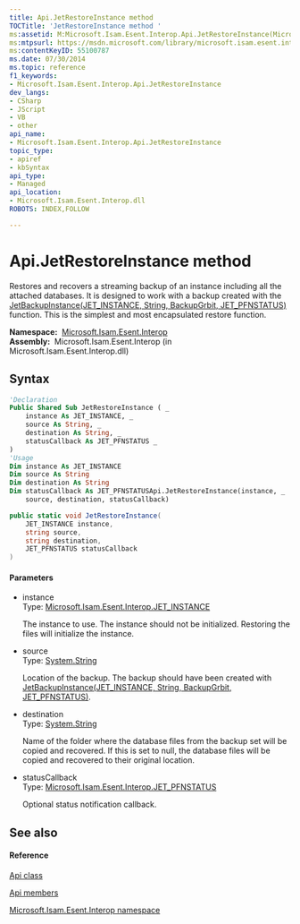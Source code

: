 ```yaml
---
title: Api.JetRestoreInstance method 
TOCTitle: 'JetRestoreInstance method '
ms:assetid: M:Microsoft.Isam.Esent.Interop.Api.JetRestoreInstance(Microsoft.Isam.Esent.Interop.JET_INSTANCE,System.String,System.String,Microsoft.Isam.Esent.Interop.JET_PFNSTATUS)
ms:mtpsurl: https://msdn.microsoft.com/library/microsoft.isam.esent.interop.api.jetrestoreinstance(v=EXCHG.10)
ms:contentKeyID: 55100787
ms.date: 07/30/2014
ms.topic: reference
f1_keywords:
- Microsoft.Isam.Esent.Interop.Api.JetRestoreInstance
dev_langs:
- CSharp
- JScript
- VB
- other
api_name: 
- Microsoft.Isam.Esent.Interop.Api.JetRestoreInstance
topic_type: 
- apiref
- kbSyntax
api_type: 
- Managed
api_location: 
- Microsoft.Isam.Esent.Interop.dll
ROBOTS: INDEX,FOLLOW

---
```


# Api.JetRestoreInstance method

Restores and recovers a streaming backup of an instance including all the attached databases. It is designed to work with a backup created with the [JetBackupInstance(JET_INSTANCE, String, BackupGrbit, JET_PFNSTATUS)](dn292102\(v=exchg.10\).md) function. This is the simplest and most encapsulated restore function.

**Namespace:**  [Microsoft.Isam.Esent.Interop](hh596136\(v=exchg.10\).md)  
**Assembly:**  Microsoft.Isam.Esent.Interop (in Microsoft.Isam.Esent.Interop.dll)

## Syntax

``` vb
'Declaration
Public Shared Sub JetRestoreInstance ( _
    instance As JET_INSTANCE, _
    source As String, _
    destination As String, _
    statusCallback As JET_PFNSTATUS _
)
'Usage
Dim instance As JET_INSTANCE
Dim source As String
Dim destination As String
Dim statusCallback As JET_PFNSTATUSApi.JetRestoreInstance(instance, _
    source, destination, statusCallback)
```

``` csharp
public static void JetRestoreInstance(
    JET_INSTANCE instance,
    string source,
    string destination,
    JET_PFNSTATUS statusCallback
)
```

#### Parameters

  - instance  
    Type: [Microsoft.Isam.Esent.Interop.JET_INSTANCE](hh564593\(v=exchg.10\).md)  
    
    The instance to use. The instance should not be initialized. Restoring the files will initialize the instance.

<!-- end list -->

  - source  
    Type: [System.String](https://docs.microsoft.com/dotnet/api/system.string?redirectedfrom=MSDN)  
    
    Location of the backup. The backup should have been created with [JetBackupInstance(JET_INSTANCE, String, BackupGrbit, JET_PFNSTATUS)](dn292102\(v=exchg.10\).md).

<!-- end list -->

  - destination  
    Type: [System.String](https://docs.microsoft.com/dotnet/api/system.string?redirectedfrom=MSDN)  
    
    Name of the folder where the database files from the backup set will be copied and recovered. If this is set to null, the database files will be copied and recovered to their original location.

<!-- end list -->

  - statusCallback  
    Type: [Microsoft.Isam.Esent.Interop.JET_PFNSTATUS](hh565966\(v=exchg.10\).md)  
    
    Optional status notification callback.

## See also

#### Reference

[Api class](dn292211\(v=exchg.10\).md)

[Api members](dn292213\(v=exchg.10\).md)

[Microsoft.Isam.Esent.Interop namespace](hh596136\(v=exchg.10\).md)

